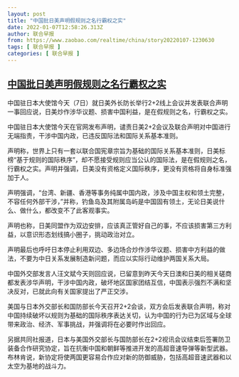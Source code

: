 ```yaml
---
layout: post
title: "中国批日美声明假规则之名行霸权之实"
date: 2022-01-07T12:58:26.313Z
author: 联合早报
from: https://www.zaobao.com/realtime/china/story20220107-1230630
tags: [ 联合早报 ]
categories: [ 联合早报 ]
---
```

<!--1641569820000-->
[中国批日美声明假规则之名行霸权之实](https://www.zaobao.com/realtime/china/story20220107-1230630)
------

<div>
<p>中国驻日本大使馆今天（7日）就日美外长防长举行2+2线上会议并发表联合声明一事回应说，日美炒作涉华议题、损害中国利益，是在假规则之名，行霸权之实。</p><p>中国驻日本大使馆今天在官网发布声明，谴责日美2+2会议及联合声明对中国进行无端指责，干涉中国内政，已违反国际法和国际关系基本准则。</p><p>声明称，世界上只有一套以联合国宪章宗旨为基础的国际关系基本准则，日美标榜“基于规则的国际秩序”，却不愿接受规则应当公认的国际法，是在假规则之名，行霸权之实。声明并强调，日美没有资格定义国际秩序，更没有资格将自身标准强加于人。</p><section id="imu"><div id="dfp-ad-imu1">        </div></section><p>声明强调，“台湾、新疆、香港等事务纯属中国内政，涉及中国主权和领土完整，不容任何外部干涉，”并称，钓鱼岛及其附属岛屿是中国固有领土，无论日美说什么、做什么，都改变不了此客观事实。</p><p>声明也称，日美同盟作为双边安排，应该真正管好自己的事，不应该损害第三方利益，以意识形态划线搞小圈子，挑动政治对立。</p><p>声明最后也呼吁日本停止利用双边、多边场合炒作涉华议题、损害中方利益的做法，不要为中日关系发展制造新问题，而应以实际行动维护两国关系大局。</p><div id="innity-in-post"></div><div id="dfp-ad-midarticlespecial">        </div><p>中国外交部发言人汪文斌今天则回应说，已留意到昨天今天日澳和日美的相关磋商都发表涉华声明，干涉中国内政，破坏地区国家团结互信，中国表示强烈不满和坚决反对，已就此向有关国家提出了严正交涉。</p><p>美国与日本外交部长和国防部长今天召开2+2会谈，双方会后发表联合声明，称对中国持续破坏以规则为基础的国际秩序表达关切，认为中国的行为已为区域与全球带来政治、经济、军事挑战，并强调将在必要时作出回应。</p><p>另据共同社报道，日本与美国外交部长与国防部长在2+2视讯会议结束后签署防卫装备合作研究协定，旨在抗衡中国和朝鲜等推进开发的高超音速导弹等新型武器。布林肯说，新协定将使两国更容易合作应对新的防御威胁，包括高超音速武器和以太空为基地的战斗力。</p>      <div class="cx_paywall_placeholder" id="sph_cdp_40"></div>
</div>
